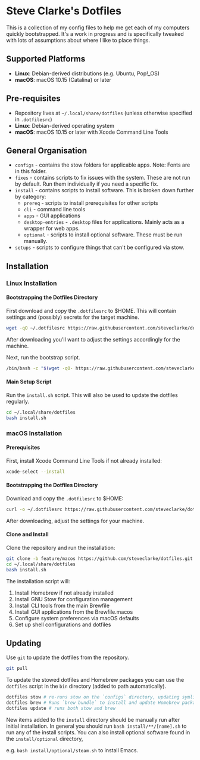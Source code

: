 # Steve Clarke's Dotfiles

This is a collection of my config files to help me get each of my computers
quickly bootstrapped. It's a work in progress and is specifically tweaked with
lots of assumptions about where I like to place things.

## Supported Platforms

* **Linux**: Debian-derived distributions (e.g. Ubuntu, Pop!_OS)
* **macOS**: macOS 10.15 (Catalina) or later

## Pre-requisites

* Repository lives at `~/.local/share/dotfiles` (unless otherwise specified in
  `.dotfilesrc`)
* **Linux**: Debian-derived operating system
* **macOS**: macOS 10.15 or later with Xcode Command Line Tools

## General Organisation

* `configs` - contains the stow folders for applicable apps.
  Note: Fonts are in this folder.
* `fixes` - contains scripts to fix issues with the system. These are not run by
  default. Run them individually if you need a specific fix.
* `install` - contains scripts to install software. This is broken down further
  by category:
   * `prereq` - scripts to install prerequisites for other scripts
   * `cli` - command line tools
   * `apps` - GUI applications
   * `desktop-entries` - `.desktop` files for applications. Mainly acts as a
     wrapper for web apps.
   * `optional` - scripts to install optional software. These must be run manually.
* `setups` - scripts to configure things that can't be configured via stow.


## Installation

### Linux Installation

#### Bootstrapping the Dotfiles Directory

First download and copy the `.dotfilesrc` to $HOME. This will contain settings
and (possibly) secrets for the target machine.

```bash
wget -qO ~/.dotfilesrc https://raw.githubusercontent.com/steveclarke/dotfiles/feature/macos/.dotfilesrc
```

After downloading you'll want to adjust the settings accordingly for the machine.

Next, run the bootstrap script.

```bash
/bin/bash -c "$(wget -qO- https://raw.githubusercontent.com/steveclarke/dotfiles/feature/macos/bootstrap.sh)"
```

#### Main Setup Script

Run the `install.sh` script. This will also be used to update the dotfiles regularly.

```bash
cd ~/.local/share/dotfiles
bash install.sh
```

### macOS Installation

#### Prerequisites

First, install Xcode Command Line Tools if not already installed:

```bash
xcode-select --install
```

#### Bootstrapping the Dotfiles Directory

Download and copy the `.dotfilesrc` to $HOME:

```bash
curl -o ~/.dotfilesrc https://raw.githubusercontent.com/steveclarke/dotfiles/feature/macos/.dotfilesrc
```

After downloading, adjust the settings for your machine.

#### Clone and Install

Clone the repository and run the installation:

```bash
git clone -b feature/macos https://github.com/steveclarke/dotfiles.git ~/.local/share/dotfiles
cd ~/.local/share/dotfiles
bash install.sh
```

The installation script will:
1. Install Homebrew if not already installed
2. Install GNU Stow for configuration management
3. Install CLI tools from the main Brewfile
4. Install GUI applications from the Brewfile.macos
5. Configure system preferences via macOS defaults
6. Set up shell configurations and dotfiles

## Updating

Use `git` to update the dotfiles from the repository.

```bash
git pull
```

To update the stowed dotfiles and Homebrew packages you can use the `dotfiles`
script in the `bin` directory (added to path automatically).


```bash
dotfiles stow # re-runs stow on the `configs` directory, updating symlinks
dotfiles brew # Runs `brew bundle` to install and update Homebrew packages
dotfiles update # runs both stow and brew

```
New items added to the `install` directory should be manually run after initial
installation. In general you should run `bash install/**/[name].sh` to run
any of the install scripts. You can also install optional software found in the
`install/optional` directory,

e.g. `bash install/optional/steam.sh` to install Emacs.
